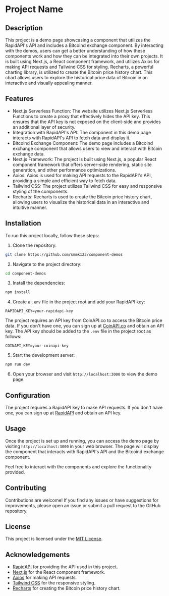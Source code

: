 # Project Name

## Description

This project is a demo page showcasing a component that utilizes the RapidAPI's API and includes a Bitcoind exchange component. By interacting with the demos, users can get a better understanding of how these components work and how they can be integrated into their own projects. It is built using Next.js, a React component framework, and utilizes Axios for making API requests and Tailwind CSS for styling. Recharts, a powerful charting library, is utilized to create the Bitcoin price history chart. This chart allows users to explore the historical price data of Bitcoin in an interactive and visually appealing manner.

## Features
- Next.js Serverless Function: The website utilizes Next.js Serverless Functions to create a proxy that effectively hides the API key. This ensures that the API key is not exposed on the client-side and provides an additional layer of security.
- Integration with RapidAPI's API: The component in this demo page interacts with RapidAPI's API to fetch data and display it.
- Bitcoind Exchange Component: The demo page includes a Bitcoind exchange component that allows users to view and interact with Bitcoin exchange data.
- Next.js Framework: The project is built using Next.js, a popular React component framework that offers server-side rendering, static site generation, and other performance optimizations.
- Axios: Axios is used for making API requests to the RapidAPI's API, providing a simple and efficient way to fetch data.
- Tailwind CSS: The project utilizes Tailwind CSS for easy and responsive styling of the components.
- Recharts: Recharts is used to create the Bitcoin price history chart, allowing users to visualize the historical data in an interactive and intuitive manner.

## Installation

To run this project locally, follow these steps:

1. Clone the repository:

```bash
git clone https://github.com/smmk123/component-demos
```

2. Navigate to the project directory:

```bash
cd component-demos
```

3. Install the dependencies:

```bash
npm install
```

4. Create a `.env` file in the project root and add your RapidAPI key:

```plaintext
RAPIDAPI_KEY=your-rapidapi-key
```
The project requires an API key from CoinAPI.co to access the Bitcoin price data. If you don't have one, you can sign up at [CoinAPI.co](https://www.coinapi.io/) and obtain an API key. The API key should be added to the `.env` file in the project root as follows:

```plaintext
COINAPI_KEY=your-coinapi-key
```

5. Start the development server:

```bash
npm run dev
```

6. Open your browser and visit `http://localhost:3000` to view the demo page.

## Configuration

The project requires a RapidAPI key to make API requests. If you don't have one, you can sign up at [RapidAPI](https://rapidapi.com/) and obtain an API key.

## Usage

Once the project is set up and running, you can access the demo page by visiting `http://localhost:3000` in your web browser. The page will display the component that interacts with RapidAPI's API and the Bitcoind exchange component.

Feel free to interact with the components and explore the functionality provided.

## Contributing

Contributions are welcome! If you find any issues or have suggestions for improvements, please open an issue or submit a pull request to the GitHub repository.

## License

This project is licensed under the [MIT License](LICENSE).

## Acknowledgements

- [RapidAPI](https://rapidapi.com/) for providing the API used in this project.
- [Next.js](https://nextjs.org/) for the React component framework.
- [Axios](https://axios-http.com/) for making API requests.
- [Tailwind CSS](https://tailwindcss.com/) for the responsive styling.
- [Recharts](https://recharts.org/) for creating the Bitcoin price history chart.
